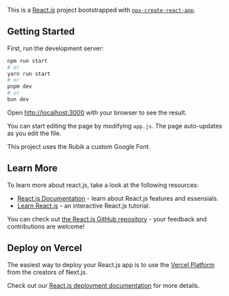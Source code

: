 This is a [React.js](https://reactjs.org/) project bootstrapped with [`npx-create-react-app`](https://github.com/react.js/tree/canary/packages/npx-create-react-app).

## Getting Started

First, run the development server:

```bash
npm run start
# or
yarn run start
# or
pnpm dev
# or
bun dev
```

Open [http://localhost:3000](http://localhost:3000) with your browser to see the result.

You can start editing the page by modifying `app.js`. The page auto-updates as you edit the file.

This project uses the Rubik a custom Google Font.

## Learn More

To learn more about react.js, take a look at the following resources:

- [React.js Documentation](https://Reactjs.org/docs) - learn about React.js features and essensials.
- [Learn React.js](https://react.js.org/learn) - an interactive React.js tutorial.

You can check out [the React.js GitHub repository](https://github.com/topics/react) - your feedback and contributions are welcome!

## Deploy on Vercel

The easiest way to deploy your React.js  app is to use the [Vercel Platform](https://vercel.com/new?utm_medium=default-template&filter=next.js&utm_source=create-next-app&utm_campaign=create-next-app-readme) from the creators of Next.js.

Check out our [React.js deployment documentation](https://React.js.org/docs/deployment) for more details.
